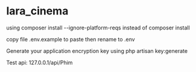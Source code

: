 # lara_cinema


using composer install --ignore-platform-reqs instead of composer install

copy file .env.example to paste then rename to .env

Generate your application encryption key using php artisan key:generate

Test api: 127.0.0.1/api/Phim
